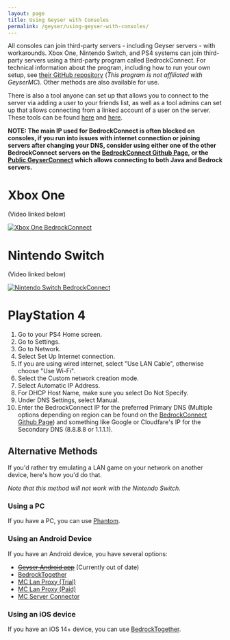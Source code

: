 ```yaml
---
layout: page
title: Using Geyser with Consoles
permalink: /geyser/using-geyser-with-consoles/
---
```


All consoles can join third-party servers - including Geyser servers - with workarounds. Xbox One, Nintendo Switch, and PS4 systems can join third-party servers using a third-party program called BedrockConnect. For technical information about the program, including how to run your own setup, see [their GitHub repository](https://github.com/Pugmatt/BedrockConnect) (*This program is not affiliated with GeyserMC*). Other methods are also available for use.

There is also a tool anyone can set up that allows you to connect to the server via adding a user to your friends list, as well as a tool admins can set up that allows connecting from a linked account of a user on the server. These tools can be found [here](https://github.com/minerj101/FriendConnect) and [here](https://github.com/rtm516/MCXboxBroadcast).

**NOTE: The main IP used for BedrockConnect is often blocked on consoles, if you run into issues with internet connection or joining servers after changing your DNS, consider using either one of the other BedrockConnect servers on the [BedrockConnect Github Page](https://github.com/Pugmatt/BedrockConnect), or the [Public GeyserConnect](https://www.geyserconnect.net) which allows connecting to both Java and Bedrock servers.**

# Xbox One

(Video linked below)

[![Xbox One BedrockConnect](https://img.youtube.com/vi/g8mHvasVHMs/0.jpg)](https://www.youtube.com/watch?v=g8mHvasVHMs)

# Nintendo Switch

(Video linked below)

[![Nintendo Switch BedrockConnect](https://img.youtube.com/vi/zalT_oR1nPM/0.jpg)](https://www.youtube.com/watch?v=zalT_oR1nPM)

# PlayStation 4
1. Go to your PS4 Home screen.
2. Go to Settings.
3. Go to Network.
4. Select Set Up Internet connection.
5. If you are using wired internet, select "Use LAN Cable", otherwise choose "Use Wi-Fi".
6. Select the Custom network creation mode.
7. Select Automatic IP Address.
8. For DHCP Host Name, make sure you select Do Not Specify.
9. Under DNS Settings, select Manual.
10. Enter the BedrockConnect IP for the preferred Primary DNS (Multiple options depending on region can be found on the [BedrockConnect Github Page](https://github.com/Pugmatt/BedrockConnect)) and something like Google or Cloudfare's IP for the Secondary DNS (8.8.8.8 or 1.1.1.1).


## Alternative Methods
If you'd rather try emulating a LAN game on your network on another device, here's how you'd do that.

*Note that this method will not work with the Nintendo Switch.*

### Using a PC
If you have a PC, you can use [Phantom](https://github.com/jhead/phantom).

### Using an Android Device
If you have an Android device, you have several options:
- ~~[Geyser Android app](https://github.com/GeyserMC/GeyserAndroid)~~ (Currently out of date)
- [BedrockTogether](https://play.google.com/store/apps/details?id=pl.extollite.bedrocktogetherapp)
- [MC Lan Proxy (Trial)](https://play.google.com/store/apps/details?id=com.luzenna.mineproxydroidtrial)
- [MC Lan Proxy (Paid)](https://play.google.com/store/apps/details?id=com.luzenna.mineproxydroid)
- [MC Server Connector](https://play.google.com/store/apps/details?id=com.smokiem.mcserverconnector)

### Using an iOS device
If you have an iOS 14+ device, you can use [BedrockTogether](https://apps.apple.com/app/bedrocktogether/id1534593376).
